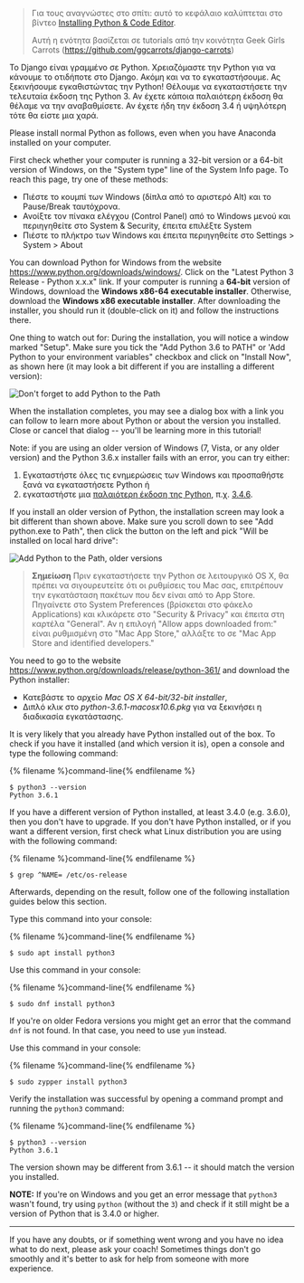 > Για τους αναγνώστες στο σπίτι: αυτό το κεφάλαιο καλύπτεται στο βίντεο [Installing Python & Code Editor](https://www.youtube.com/watch?v=pVTaqzKZCdA).
> 
> Αυτή η ενότητα βασίζεται σε tutorials από tην κοινότητα Geek Girls Carrots (https://github.com/ggcarrots/django-carrots)

Το Django είναι γραμμένο σε Python. Χρειαζόμαστε την Python για να κάνουμε το οτιδήποτε στο Django. Ακόμη και να το εγκαταστήσουμε. Ας ξεκινήσουμε εγκαθιστώντας την Python! Θέλουμε να εγκαταστήσετε την τελευταία έκδοση της Python 3. Αν έχετε κάποια παλαιότερη έκδοση θα θέλαμε να την αναβαθμίσετε. Αν έχετε ήδη την έκδοση 3.4 ή υψηλότερη τότε θα είστε μια χαρά.

Please install normal Python as follows, even when you have Anaconda installed on your computer.

<!--sec data-title="Install Python: Windows" data-id="python_windows" data-collapse=true ces-->

First check whether your computer is running a 32-bit version or a 64-bit version of Windows, on the "System type" line of the System Info page. To reach this page, try one of these methods:

* Πιέστε το κουμπί των Windows (δίπλα από το αριστερό Alt) και το Pause/Break ταυτόχρονα.
* Ανοίξτε τον πίνακα ελέγχου (Control Panel) από το Windows μενού και περιηγηθείτε στο System & Security, έπειτα επιλέξτε System
* Πιέστε το πλήκτρο των Windows και έπειτα περιηγηθείτε στο Settings > System > About

You can download Python for Windows from the website https://www.python.org/downloads/windows/. Click on the "Latest Python 3 Release - Python x.x.x" link. If your computer is running a **64-bit** version of Windows, download the **Windows x86-64 executable installer**. Otherwise, download the **Windows x86 executable installer**. After downloading the installer, you should run it (double-click on it) and follow the instructions there.

One thing to watch out for: During the installation, you will notice a window marked "Setup". Make sure you tick the "Add Python 3.6 to PATH" or 'Add Python to your environment variables" checkbox and click on "Install Now", as shown here (it may look a bit different if you are installing a different version):

![Don't forget to add Python to the Path](../python_installation/images/python-installation-options.png)

When the installation completes, you may see a dialog box with a link you can follow to learn more about Python or about the version you installed. Close or cancel that dialog -- you'll be learning more in this tutorial!

Note: if you are using an older version of Windows (7, Vista, or any older version) and the Python 3.6.x installer fails with an error, you can try either:

1. Εγκαταστήστε όλες τις ενημερώσεις των Windows και προσπαθήστε ξανά να εγκαταστήσετε Python ή
2. εγκαταστήστε μια [παλαιότερη έκδοση της Python](https://www.python.org/downloads/windows/), π.χ. [3.4.6](https://www.python.org/downloads/release/python-346/).

If you install an older version of Python, the installation screen may look a bit different than shown above. Make sure you scroll down to see "Add python.exe to Path", then click the button on the left and pick "Will be installed on local hard drive":

![Add Python to the Path, older versions](../python_installation/images/add_python_to_windows_path.png)

<!--endsec-->

<!--sec data-title="Install Python: OS X" data-id="python_OSX"
data-collapse=true ces-->

> **Σημείωση** Πριν εγκαταστήσετε την Python σε λειτουργικό OS X, θα πρέπει να σιγουρευτείτε ότι οι ρυθμίσεις του Mac σας, επιτρέπουν την εγκατάσταση πακέτων που δεν είναι από το App Store. Πηγαίνετε στο System Preferences (βρίσκεται στο φάκελο Applications) και κλικάρετε στο "Security & Privacy" και έπειτα στη καρτέλα "General". Αν η επιλογή "Allow apps downloaded from:" είναι ρυθμισμένη στο "Mac App Store," αλλάξτε το σε "Mac App Store and identified developers."

You need to go to the website https://www.python.org/downloads/release/python-361/ and download the Python installer:

* Κατεβάστε το αρχείο *Mac OS X 64-bit/32-bit installer*,
* Διπλό κλικ στο *python-3.6.1-macosx10.6.pkg* για να ξεκινήσει η διαδικασία εγκατάστασης.

<!--endsec-->

<!--sec data-title="Install Python: Linux" data-id="python_linux"
data-collapse=true ces-->

It is very likely that you already have Python installed out of the box. To check if you have it installed (and which version it is), open a console and type the following command:

{% filename %}command-line{% endfilename %}

    $ python3 --version
    Python 3.6.1
    

If you have a different version of Python installed, at least 3.4.0 (e.g. 3.6.0), then you don't have to upgrade. If you don't have Python installed, or if you want a different version, first check what Linux distribution you are using with the following command:

{% filename %}command-line{% endfilename %}

    $ grep ^NAME= /etc/os-release
    

Afterwards, depending on the result, follow one of the following installation guides below this section.

<!--endsec-->

<!--sec data-title="Install Python: Debian or Ubuntu" data-id="python_debian" data-collapse=true ces-->

Type this command into your console:

{% filename %}command-line{% endfilename %}

    $ sudo apt install python3
    

<!--endsec-->

<!--sec data-title="Install Python: Fedora" data-id="python_fedora"
data-collapse=true ces-->

Use this command in your console:

{% filename %}command-line{% endfilename %}

    $ sudo dnf install python3
    

If you're on older Fedora versions you might get an error that the command `dnf` is not found. In that case, you need to use `yum` instead.

<!--endsec-->

<!--sec data-title="Install Python: openSUSE" data-id="python_openSUSE"
data-collapse=true ces-->

Use this command in your console:

{% filename %}command-line{% endfilename %}

    $ sudo zypper install python3
    

<!--endsec-->

Verify the installation was successful by opening a command prompt and running the `python3` command:

{% filename %}command-line{% endfilename %}

    $ python3 --version
    Python 3.6.1
    

The version shown may be different from 3.6.1 -- it should match the version you installed.

**NOTE:** If you're on Windows and you get an error message that `python3` wasn't found, try using `python` (without the `3`) and check if it still might be a version of Python that is 3.4.0 or higher.

* * *

If you have any doubts, or if something went wrong and you have no idea what to do next, please ask your coach! Sometimes things don't go smoothly and it's better to ask for help from someone with more experience.